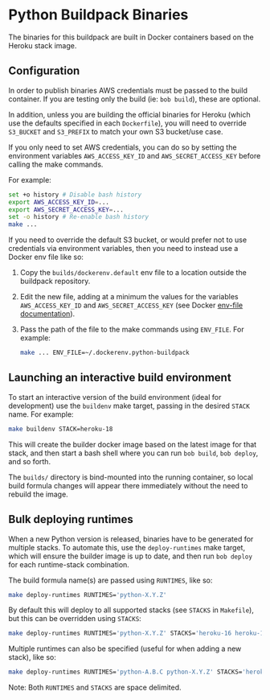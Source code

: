# Python Buildpack Binaries

The binaries for this buildpack are built in Docker containers based on the Heroku stack image.

## Configuration

In order to publish binaries AWS credentials must be passed to the build container.
If you are testing only the build (ie: `bob build`), these are optional.

In addition, unless you are building the official binaries for Heroku (which use the defaults
specified in each `Dockerfile`), you will need to override `S3_BUCKET` and `S3_PREFIX` to
match your own S3 bucket/use case.

If you only need to set AWS credentials, you can do so by setting the environment variables
`AWS_ACCESS_KEY_ID` and `AWS_SECRET_ACCESS_KEY` before calling the make commands.

For example:

```bash
set +o history # Disable bash history
export AWS_ACCESS_KEY_ID=...
export AWS_SECRET_ACCESS_KEY=...
set -o history # Re-enable bash history
make ...
```

If you need to override the default S3 bucket, or would prefer not to use credentials via
environment variables, then you need to instead use a Docker env file like so:

1. Copy the `builds/dockerenv.default` env file to a location outside the buildpack repository.
2. Edit the new file, adding at a minimum the values for the variables
   `AWS_ACCESS_KEY_ID` and `AWS_SECRET_ACCESS_KEY` (see Docker
   [env-file documentation](https://docs.docker.com/engine/reference/commandline/run/#set-environment-variables--e---env---env-file)).
3. Pass the path of the file to the make commands using `ENV_FILE`. For example:

   ```bash
   make ... ENV_FILE=~/.dockerenv.python-buildpack
   ```

## Launching an interactive build environment

To start an interactive version of the build environment (ideal for development) use the
`buildenv` make target, passing in the desired `STACK` name. For example:

```bash
make buildenv STACK=heroku-18
```

This will create the builder docker image based on the latest image for that stack, and
then start a bash shell where you can run `bob build`, `bob deploy`, and so forth.

The `builds/` directory is bind-mounted into the running container, so local build formula
changes will appear there immediately without the need to rebuild the image.

## Bulk deploying runtimes

When a new Python version is released, binaries have to be generated for multiple stacks.
To automate this, use the `deploy-runtimes` make target, which will ensure the builder
image is up to date, and then run `bob deploy` for each runtime-stack combination.

The build formula name(s) are passed using `RUNTIMES`, like so:

```bash
make deploy-runtimes RUNTIMES='python-X.Y.Z'
```

By default this will deploy to all supported stacks (see `STACKS` in `Makefile`),
but this can be overridden using `STACKS`:

```bash
make deploy-runtimes RUNTIMES='python-X.Y.Z' STACKS='heroku-16 heroku-18'
```

Multiple runtimes can also be specified (useful for when adding a new stack), like so:

```bash
make deploy-runtimes RUNTIMES='python-A.B.C python-X.Y.Z' STACKS='heroku-20'
```

Note: Both `RUNTIMES` and `STACKS` are space delimited.
